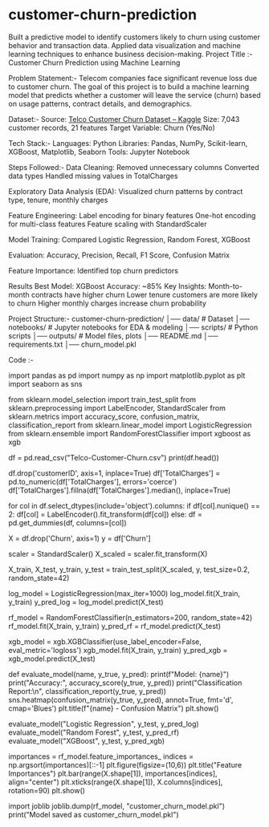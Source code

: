 # customer-churn-prediction
Built a predictive model to identify customers likely to churn using customer behavior and transaction data. Applied data visualization and machine learning techniques to enhance business decision-making.
Project Title :- 
Customer Churn Prediction using Machine Learning

Problem Statement:-
Telecom companies face significant revenue loss due to customer churn. The goal of this project is to build a machine learning model that predicts whether a customer will leave the service (churn) based on usage patterns, contract details, and demographics.

Dataset:- 
Source: [Telco Customer Churn Dataset – Kaggle](https://www.kaggle.com/datasets/blastchar/telco-customer-churn)
Size: 7,043 customer records, 21 features
Target Variable: Churn (Yes/No)

Tech Stack:- 
Languages: Python
Libraries: Pandas, NumPy, Scikit-learn, XGBoost, Matplotlib, Seaborn
Tools: Jupyter Notebook 

Steps Followed:-
Data Cleaning:
Removed unnecessary columns
Converted data types
Handled missing values in TotalCharges

Exploratory Data Analysis (EDA):
Visualized churn patterns by contract type, tenure, monthly charges

Feature Engineering:
Label encoding for binary features
One-hot encoding for multi-class features
Feature scaling with StandardScaler

Model Training:
Compared Logistic Regression, Random Forest, XGBoost

Evaluation:
Accuracy, Precision, Recall, F1 Score, Confusion Matrix

Feature Importance:
Identified top churn predictors

 Results
 Best Model: XGBoost
Accuracy: ~85%
Key Insights:
Month-to-month contracts have higher churn
Lower tenure customers are more likely to churn
Higher monthly charges increase churn probability

Project Structure:- 
customer-churn-prediction/
│── data/                # Dataset
│── notebooks/           # Jupyter notebooks for EDA & modeling
│── scripts/             # Python scripts
│── outputs/             # Model files, plots
│── README.md
│── requirements.txt
│── churn_model.pkl 

Code :- 

import pandas as pd
import numpy as np
import matplotlib.pyplot as plt
import seaborn as sns

from sklearn.model_selection import train_test_split
from sklearn.preprocessing import LabelEncoder, StandardScaler
from sklearn.metrics import accuracy_score, confusion_matrix, classification_report
from sklearn.linear_model import LogisticRegression
from sklearn.ensemble import RandomForestClassifier
import xgboost as xgb


df = pd.read_csv("Telco-Customer-Churn.csv")
print(df.head())


df.drop('customerID', axis=1, inplace=True)
df['TotalCharges'] = pd.to_numeric(df['TotalCharges'], errors='coerce')
df['TotalCharges'].fillna(df['TotalCharges'].median(), inplace=True)


for col in df.select_dtypes(include='object').columns:
    if df[col].nunique() == 2:
        df[col] = LabelEncoder().fit_transform(df[col])
    else:
        df = pd.get_dummies(df, columns=[col])


X = df.drop('Churn', axis=1)
y = df['Churn']


scaler = StandardScaler()
X_scaled = scaler.fit_transform(X)


X_train, X_test, y_train, y_test = train_test_split(X_scaled, y, test_size=0.2, random_state=42)




log_model = LogisticRegression(max_iter=1000)
log_model.fit(X_train, y_train)
y_pred_log = log_model.predict(X_test)


rf_model = RandomForestClassifier(n_estimators=200, random_state=42)
rf_model.fit(X_train, y_train)
y_pred_rf = rf_model.predict(X_test)


xgb_model = xgb.XGBClassifier(use_label_encoder=False, eval_metric='logloss')
xgb_model.fit(X_train, y_train)
y_pred_xgb = xgb_model.predict(X_test)


def evaluate_model(name, y_true, y_pred):
    print(f"Model: {name}")
    print("Accuracy:", accuracy_score(y_true, y_pred))
    print("Classification Report:\n", classification_report(y_true, y_pred))
    sns.heatmap(confusion_matrix(y_true, y_pred), annot=True, fmt='d', cmap='Blues')
    plt.title(f"{name} - Confusion Matrix")
    plt.show()

evaluate_model("Logistic Regression", y_test, y_pred_log)
evaluate_model("Random Forest", y_test, y_pred_rf)
evaluate_model("XGBoost", y_test, y_pred_xgb)


importances = rf_model.feature_importances_
indices = np.argsort(importances)[::-1]
plt.figure(figsize=(10,6))
plt.title("Feature Importances")
plt.bar(range(X.shape[1]), importances[indices], align="center")
plt.xticks(range(X.shape[1]), X.columns[indices], rotation=90)
plt.show()


import joblib
joblib.dump(rf_model, "customer_churn_model.pkl")
print("Model saved as customer_churn_model.pkl")
